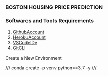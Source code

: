 ### BOSTON HOUSING PRICE PREDICTION

### Softwares and Tools Requirements


1. [GithubAccount](https://github.com/)
2. [HerokuAccount](https://www.heroku.com/)
3. [VSCodeIDe](https://code.visualstudio.com/)
4. [GitCLI](https://git-scm.com/book/en/v2/Getting-Started-The-Command-Line)


Create a New Environment

///
conda create -p venv python==3.7 -y
///